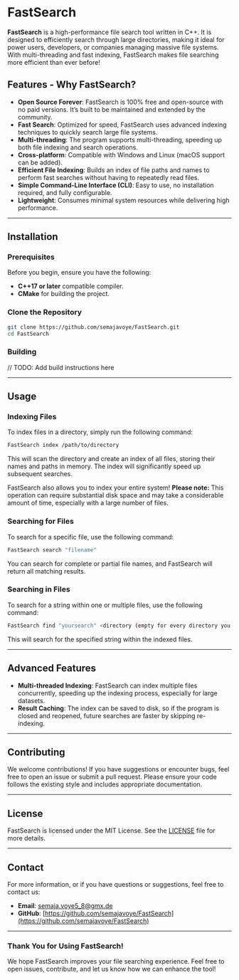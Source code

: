 # FastSearch

**FastSearch** is a high-performance file search tool written in C++. It is designed to efficiently search through large directories, making it ideal for power users, developers, or companies managing massive file systems. With multi-threading and fast indexing, FastSearch makes file searching more efficient than ever before!

## Features - Why FastSearch?

- **Open Source Forever**: FastSearch is 100% free and open-source with no paid versions. It’s built to be maintained and extended by the community.
- **Fast Search**: Optimized for speed, FastSearch uses advanced indexing techniques to quickly search large file systems.
- **Multi-threading**: The program supports multi-threading, speeding up both file indexing and search operations.
- **Cross-platform**: Compatible with Windows and Linux (macOS support can be added).
- **Efficient File Indexing**: Builds an index of file paths and names to perform fast searches without having to repeatedly read files.
- **Simple Command-Line Interface (CLI)**: Easy to use, no installation required, and fully configurable.
- **Lightweight**: Consumes minimal system resources while delivering high performance.

---

## Installation

### Prerequisites

Before you begin, ensure you have the following:

- **C++17 or later** compatible compiler.
- **CMake** for building the project.

### Clone the Repository

```bash
git clone https://github.com/semajavoye/FastSearch.git
cd FastSearch
```

### Building

// TODO: Add build instructions here

---

## Usage

### Indexing Files

To index files in a directory, simply run the following command:

```bash
FastSearch index /path/to/directory
```

This will scan the directory and create an index of all files, storing their names and paths in memory. The index will significantly speed up subsequent searches.

FastSearch also allows you to index your entire system! **Please note:** This operation can require substantial disk space and may take a considerable amount of time, especially with a large number of files.

### Searching for Files

To search for a specific file, use the following command:

```bash
FastSearch search "filename"
```

You can search for complete or partial file names, and FastSearch will return all matching results.

### Searching in Files

To search for a string within one or multiple files, use the following command:

```bash
FastSearch find "yoursearch" <directory (empty for every directory you indexed)>
```

This will search for the specified string within the indexed files.

---

## Advanced Features

- **Multi-threaded Indexing**: FastSearch can index multiple files concurrently, speeding up the indexing process, especially for large datasets.
- **Result Caching**: The index can be saved to disk, so if the program is closed and reopened, future searches are faster by skipping re-indexing.

---

## Contributing

We welcome contributions! If you have suggestions or encounter bugs, feel free to open an issue or submit a pull request. Please ensure your code follows the existing style and includes appropriate documentation.

---

## License

FastSearch is licensed under the MIT License. See the [LICENSE](LICENSE) file for more details.

---

## Contact

For more information, or if you have questions or suggestions, feel free to contact us:

- **Email**: semaja.voye5_8@gmx.de
- **GitHub**: [https://github.com/semajavoye/FastSearch](https://github.com/semajavoye/FastSearch)

---

### Thank You for Using FastSearch!

We hope FastSearch improves your file searching experience. Feel free to open issues, contribute, and let us know how we can enhance the tool!